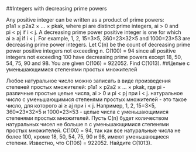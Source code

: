 ##Integers with decreasing prime powers

Any positive integer can be written as a product of prime powers: p1a1 × p2a2 × ... × pkak,
where pi are distinct prime integers, ai > 0 and pi < pj if i < j.
A decreasing prime power positive integer is one for which ai ≥ aj if i < j.
For example, 1, 2, 15=3×5, 360=23×32×5 and 1000=23×53 are decreasing prime power integers.
Let C(n) be the count of decreasing prime power positive integers not exceeding n.
C(100) = 94 since all positive integers not exceeding 100 have decreasing prime powers except 18, 50, 54, 75, 90 and 98.
You are given C(106) = 922052.
Find C(1013).
##Целые с уменьшающимися степенями простых множителей

Любое натуральное число можно записать в виде произведения степеней простых множителей: p1a1 × p2a2 × ... × pkak,
где pi - различные простые целые числа, ai > 0 и pi < pj при i < j.
натуральное число с уменьшающимися степенями простых множителей - это такое число, для которого ai ≥ aj при i < j.
Например, 1, 2, 15=3×5, 360=23×32×5 и 1000=23×53 -  целые числа с уменьшающимися степенями простых множителей.
Пусть C(n) будет количеством натуральных чисел не больше n с уменьшающимися степенями простых множителей.
C(100) = 94, так как все натуральные числа не более 100, кроме 18, 50, 54, 75, 90 и 98, имеют уменьшающиеся степени.
Известно, что C(106) = 922052.
Найдите C(1013).
